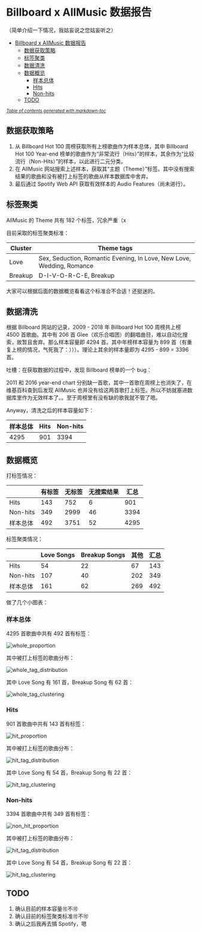 # Billboard x AllMusic 数据报告

（简单介绍一下情况，我姑妄说之您姑妄听之）

- [Billboard x AllMusic 数据报告](#billboard-x-allmusic-数据报告)
  * [数据获取策略](#数据获取策略)
  * [标签聚类](#标签聚类)
  * [数据清洗](#数据清洗)
  * [数据概览](#数据概览)
    + [样本总体](#样本总体)
    + [Hits](#hits)
    + [Non-hits](#non-hits)
  * [TODO](#todo)

<small><i><a href='http://ecotrust-canada.github.io/markdown-toc/'>Table of contents generated with markdown-toc</a></i></small>


## 数据获取策略

1. 从 Billboard Hot 100 周榜获取所有上榜歌曲作为样本总体，其中 Billboard Hot 100 Year-end 榜单的歌曲作为“非常流行（Hits）”的样本，其余作为“比较流行（Non-Hits）”的样本，以此进行二元分类。
2. 在 AllMusic 网站搜索上述样本，获取其“主题（Theme）”标签。其中没有搜索结果的歌曲和没有被打上标签的歌曲从样本数据库中舍弃。
3. 最后通过 Spotify Web API 获取有效样本的 Audio Features（尚未进行）。

## 标签聚类

AllMusic 的 Theme 共有 182 个标签，冗余严重（x 
<!--
[Bischoff, Kerstin & Claudiu, Sava & Paiu, Raluca & Nejdl, Wolfgang & Laurier, Cyril & Sordo, Mohamed. (2009). Music Mood and Theme Classification - a Hybrid Approach.. Proceedings of the 10th International Society for Music Information Retrieval Conference, ISMIR 2009. 657-662.](http://citeseerx.ist.psu.edu/viewdoc/download?doi=10.1.1.182.937&rep=rep1&type=pdf) （我被 APA 会议格式搞昏了，直接复制 [ResearchGate](https://www.researchgate.net/publication/220723819_Music_Mood_and_Theme_Classification_-_a_Hybrid_Approach) 给的 citation 了）将 AllMuisc 的 theme tags 按相似性做了聚类，并排除掉了一些收录歌曲过少的标签，原表如下：

| Cluster | Theme tags                                                   |
| ------- | ------------------------------------------------------------ |
| T1      | Party Time, Birthday Party, Celebration, Prom, Late Night, Guys Night Out, Girls Night Out, At the Beach, Drinking, Cool & Cocky, TGIF, Pool Party, Club, Summertime |
| T2      | Sex, Seduction, Slow Dance, Romantic Evening, In Love, New Love, Wedding, Dinner Ambiance |
| T3      | Background Music, Exercise/Workout Music, Playful  The Sporting Life, Long Walk, The Great Outdoors, Picnic, Motivation, Empowering, Affirmation, The Creative Side, Victory, Day Driving, Road Trip, At the Office |
| T4      | D-I-V-O-R-C-E, Heartache, Feeling Blue, Breakup, Regret, Loss/Grief, Jealousy, Autumn, Rainy Day, Stay in Bed, Solitude, Reminiscing, Introspection, Reflection, Winter, Sunday Afternoon |

我在此基础上筛选并增补了一下暂且作为分类标准：
-->

目前采取的标签聚类标准：

| Cluster | Theme tags                                                   |
| ------- | ------------------------------------------------------------ |
| Love    | Sex, Seduction, Romantic Evening, In Love, New Love, Wedding, Romance |
| Breakup | D-I-V-O-R-C-E, Breakup                                       |

大家可以根据后面的数据概览看看这个标准合不合适！还挺迷的。
## 数据清洗

根据 Billboard 网站的记录，2009 - 2018 年 Billboard Hot 100 周榜共上榜 4500 首歌曲。其中有 206 首 Glee（欢乐合唱团）的翻唱曲目，难以自动化搜索，故暂且舍弃。那么样本容量即 4294 首。其中年榜样本容量为 899 首（有重复上榜的情况，气死我了：）））。理论上其余的样本量即为 4295 - 899 = 3396 首。

吐槽：在获取数据的过程中，发现 Billboard 榜单的一个 bug：

2011 和 2016 year-end chart 分别缺一首歌，其中一首歌在周榜上也消失了，在维基百科查到后发现 AllMusic 也并没有给这两首歌打上标签。所以不妨就塞进数据库里作为无效样本了。。至于周榜里有没有缺的歌我就不管了嗯。

Anyway，清洗之后的样本容量如下：

| 样本总体 | Hits | Non-hits |
| ---- | ---- | -------- |
| 4295 | 901  | 3394     |




## 数据概览

打标签情况：

|          | 有标签 | 无标签 | 无搜索结果 | 汇总 |
| -------- | ------ | ------ | ---------- | ---- |
| Hits     | 143    | 752    | 6          | 901  |
| Non-hits | 349    | 2999   | 46         | 3394 |
| 样本总体     | 492    | 3751   | 52         | 4295 |

标签聚类情况：

|          | Love Songs | Breakup Songs | 其他 | 汇总 |
| -------- | ---------- | ------------- | ---- | ---- |
| Hits     | 54         | 22            | 67   | 143  |
| Non-hits | 107        | 40            | 202  | 349  |
| 样本总体     | 161        | 62            | 269  | 492  |

做了几个小图表：

### 样本总体

4295 首歌曲中共有 492 首有标签：

![whole_proportion](https://raw.githubusercontent.com/EmoZhang/regret-love-guilt-dreams/dev/whole_proportion.png)

其中被打上标签的歌曲分布：

![whole_tag_distribution](https://raw.githubusercontent.com/EmoZhang/regret-love-guilt-dreams/dev/whole_tag_distribution.png)

其中 Love Song 有 161 首，Breakup Song 有 62 首：

![whole_tag_clustering](https://raw.githubusercontent.com/EmoZhang/regret-love-guilt-dreams/dev/whole_tag_clustering.png)

### Hits

901 首歌曲中共有 143 首有标签：

![hit_proportion](https://raw.githubusercontent.com/EmoZhang/regret-love-guilt-dreams/dev/hit_proportion.png)

其中被打上标签的歌曲分布：

![hit_tag_distribution](https://raw.githubusercontent.com/EmoZhang/regret-love-guilt-dreams/dev/hit_tag_distribution.png)

其中 Love Song 有 54 首，Breakup Song 有 22 首：

![hit_tag_clustering](https://raw.githubusercontent.com/EmoZhang/regret-love-guilt-dreams/dev/hit_tag_clustering.png)

### Non-hits

3394 首歌曲中共有 349 首有标签：

![non_hit_proportion](https://raw.githubusercontent.com/EmoZhang/regret-love-guilt-dreams/dev/non_hit_proportion.png)

其中被打上标签的歌曲分布：

![hit_tag_distribution](https://raw.githubusercontent.com/EmoZhang/regret-love-guilt-dreams/dev/non_hit_tag_distribution.png)

其中 Love Song 有 54 首，Breakup Song 有 22 首：

![hit_tag_clustering](https://raw.githubusercontent.com/EmoZhang/regret-love-guilt-dreams/dev/non_hit_tag_clustering.png)

## TODO

1. 确认目前的样本容量🉑️不🉑️
2. 确认目前的标签聚类标准🉑️不🉑️
3. 确认之后我再去搞 Spotify，嗯
